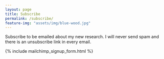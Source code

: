 ```yaml
---
layout: page
title: Subscribe
permalink: /subscribe/
feature-img: "assets/img/blue-wood.jpg"
---
```


Subscribe to be emailed about my new research. I will never send spam and there is an unsubscribe link in every email.

{% include mailchimp_signup_form.html %}


